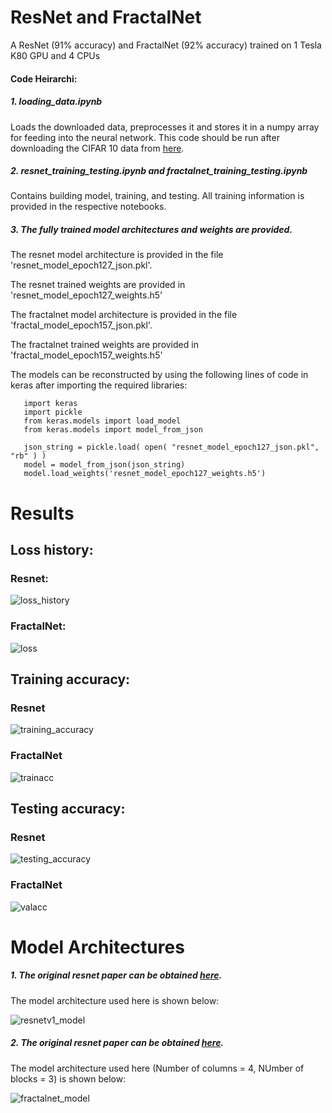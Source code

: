 # ResNet and FractalNet 
A ResNet (91% accuracy) and FractalNet (92% accuracy) trained on 1 Tesla K80 GPU and 4 CPUs 

#### Code Heirarchi:
##### 1. loading_data.ipynb

   Loads the downloaded data, preprocesses it and stores it in a numpy array for feeding into the neural network. This code should be run after downloading the CIFAR 10 data from [here](https://www.cs.toronto.edu/~kriz/cifar.html). 
   

##### 2. resnet_training_testing.ipynb and fractalnet_training_testing.ipynb

   Contains building model, training, and testing. All training information is provided in the respective notebooks.


##### 3. The fully trained model architectures and weights are provided. 

   The resnet model architecture is provided in the file 'resnet_model_epoch127_json.pkl'.

   The resnet trained weights are provided in 'resnet_model_epoch127_weights.h5'
   
   The fractalnet model architecture is provided in the file 'fractal_model_epoch157_json.pkl'.

   The fractalnet trained weights are provided in 'fractal_model_epoch157_weights.h5'
   
   The models can be reconstructed by using the following lines of code in keras after importing the required libraries:
   
   
```
   import keras
   import pickle 
   from keras.models import load_model
   from keras.models import model_from_json

   json_string = pickle.load( open( "resnet_model_epoch127_json.pkl", "rb" ) )
   model = model_from_json(json_string)
   model.load_weights('resnet_model_epoch127_weights.h5')
```
   
# Results 
## Loss history:

### Resnet: 

![loss_history](https://user-images.githubusercontent.com/18056877/37247169-528a648a-2485-11e8-9314-7a57829586ab.png)

### FractalNet:

![loss](https://user-images.githubusercontent.com/18056877/37561415-683e70b0-2a24-11e8-811f-ccf760d252de.png)

## Training accuracy:
### Resnet
![training_accuracy](https://user-images.githubusercontent.com/18056877/37247175-6e7c5f90-2485-11e8-8625-20d30b260d9f.png)
### FractalNet
![trainacc](https://user-images.githubusercontent.com/18056877/37561427-9d81d4ec-2a24-11e8-900e-1d107ca7c302.png)

## Testing accuracy:
### Resnet
![testing_accuracy](https://user-images.githubusercontent.com/18056877/37247178-77daca04-2485-11e8-8a3e-68364a027be6.png)
### FractalNet

![valacc](https://user-images.githubusercontent.com/18056877/37561433-b2f92b7c-2a24-11e8-9084-9c981f3537c7.png)


# Model Architectures
##### 1. The original resnet paper can be obtained [here](https://arxiv.org/abs/1512.03385).
The model architecture used here is shown below: 

![resnetv1_model](https://user-images.githubusercontent.com/18056877/37247163-194b92f2-2485-11e8-9a3d-2732ef511976.png)

##### 2. The original resnet paper can be obtained [here](https://arxiv.org/abs/1605.07648).
The model architecture used here (Number of columns = 4, NUmber of blocks = 3) is shown below: 


![fractalnet_model](https://user-images.githubusercontent.com/18056877/37561437-e3c9b762-2a24-11e8-9d87-21c33392558c.png)
